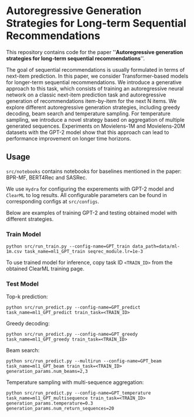 # Autoregressive Generation Strategies for Long-term Sequential Recommendations

This repository contains code for the paper ''**Autoregressive generation strategies for long-term sequential recommendations**''.

The goal of sequential recommendations is usually formulated in terms of next-item prediction. In this paper, we consider Transformer-based models for longer-term sequential recommendations. We introduce a generative approach to this task, which consists of training an autoregressive neural network on a classic next-item prediction task and autoregressive generation of recommendations item-by-item for the next N items. We explore different autoregressive generation strategies, including greedy decoding, beam search and temperature sampling. For temperature sampling, we introduce a novel strategy based on aggregation of multiple generated sequences. Experiments on Movielens-1M and Movielens-20M datasets with the GPT-2 model show that this approach can lead to performance improvement on longer time horizons.

## Usage
`src/notebooks` contains notebooks for baselines mentioned in the paper: BPR-MF, BERT4Rec and SASRec.

We use `Hydra` for configuring the experements with GPT-2 model and `ClearML` to log results.
All configurable parameters can be found in corresponding configs at `src/configs`.

Below are examples of training GPT-2 and testing obtained model with different strategies.

### Train Model

```
python src/run_train.py --config-name=GPT_train data_path=data/ml-1m.csv task_name=ml1_GPT_train seqrec_module.lr=1e-3
```
To use trained model for inference, copy task ID `<TRAIN_ID>` from the obtained ClearML training page.

### Test Model

Top-k prediction:
```
python src/run_predict.py --config-name=GPT_predict task_name=ml1_GPT_predict train_task=<TRAIN_ID>
```
Greedy decoding:

```
python src/run_predict.py --config-name=GPT_greedy task_name=ml1_GPT_greedy train_task=<TRAIN_ID>
```

Beam search:

```
python src/run_predict.py --multirun --config-name=GPT_beam task_name=ml1_GPT_beam train_task=<TRAIN_ID> generation_params.num_beams=2,3
```

Temperature sampling with multi-sequence aggregation:

```
python src/run_predict.py --config-name=GPT_temperature task_name=ml1_GPT_multisequence train_task=<TRAIN_ID> generation_params.temperature=0.3 generation_params.num_return_sequences=20
```

